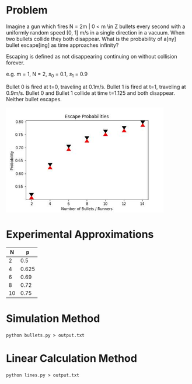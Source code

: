 # Problem
Imagine a gun which fires N = 2m | 0 < m \in Z bullets every second with a uniformly
random speed [0, 1] m/s in a single direction in a vacuum. When two bullets collide they both
disappear. What is the probability of a[ny] bullet escape[ing] as time approaches infinity?

Escaping is defined as not disappearing continuing on without collision forever.

e.g. m = 1, N = 2, $s_0$ = 0.1, $s_1$ = 0.9

Bullet 0 is fired at t=0, traveling at 0.1m/s. Bullet 1 is fired at t=1, traveling at 
0.9m/s. Bullet 0 and Bullet 1 collide at time t=1.125 and both disappear. Neither 
bullet escapes.

![plot](./output.jpg)

# Experimental Approximations
| N	| p	|
| ----- | ----- |
| 2 	| 0.5	|
| 4 	| 0.625	|
| 6 	| 0.69	|
| 8 	| 0.72	|
| 10 	| 0.75	|


# Simulation Method
`python bullets.py > output.txt`

# Linear Calculation Method
`python lines.py > output.txt`
